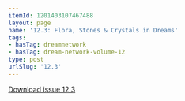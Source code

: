 ```yaml
---
itemId: 1201403107467488
layout: page
name: '12.3: Flora, Stones & Crystals in Dreams'
tags:
- hasTag: dreamnetwork
- hasTag: dream-network-volume-12
type: post
urlSlug: '12.3'
---
```

<a href="files/pdfs/Volume_12/12.3-Dream-Network_Volume-12_No-3.pdf" download="">Download issue 12.3</a>